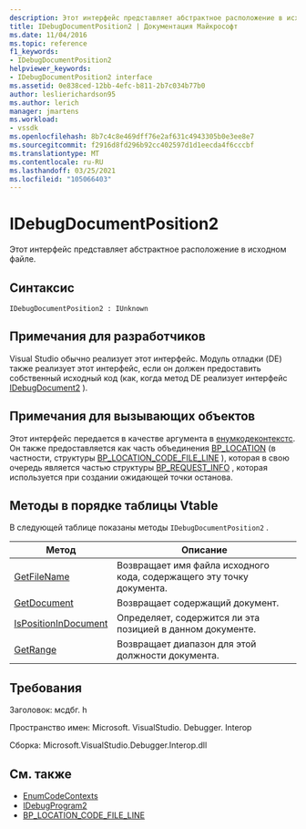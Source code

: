 ```yaml
---
description: Этот интерфейс представляет абстрактное расположение в исходном файле.
title: IDebugDocumentPosition2 | Документация Майкрософт
ms.date: 11/04/2016
ms.topic: reference
f1_keywords:
- IDebugDocumentPosition2
helpviewer_keywords:
- IDebugDocumentPosition2 interface
ms.assetid: 0e838ced-12bb-4efc-b811-2b7c034b77b0
author: leslierichardson95
ms.author: lerich
manager: jmartens
ms.workload:
- vssdk
ms.openlocfilehash: 8b7c4c8e469dff76e2af631c4943305b0e3ee8e7
ms.sourcegitcommit: f2916d8fd296b92cc402597d1d1eecda4f6cccbf
ms.translationtype: MT
ms.contentlocale: ru-RU
ms.lasthandoff: 03/25/2021
ms.locfileid: "105066403"
---
```

# <a name="idebugdocumentposition2"></a>IDebugDocumentPosition2
Этот интерфейс представляет абстрактное расположение в исходном файле.

## <a name="syntax"></a>Синтаксис

```
IDebugDocumentPosition2 : IUnknown
```

## <a name="notes-for-implementers"></a>Примечания для разработчиков
 Visual Studio обычно реализует этот интерфейс. Модуль отладки (DE) также реализует этот интерфейс, если он должен предоставить собственный исходный код (как, когда метод DE реализует интерфейс [IDebugDocument2](../../../extensibility/debugger/reference/idebugdocument2.md) ).

## <a name="notes-for-callers"></a>Примечания для вызывающих объектов
 Этот интерфейс передается в качестве аргумента в [енумкодеконтекстс](../../../extensibility/debugger/reference/idebugprogram2-enumcodecontexts.md). Он также предоставляется как часть объединения [BP_LOCATION](../../../extensibility/debugger/reference/bp-location.md) (в частности, структуры [BP_LOCATION_CODE_FILE_LINE](../../../extensibility/debugger/reference/bp-location-code-file-line.md) ), которая в свою очередь является частью структуры [BP_REQUEST_INFO](../../../extensibility/debugger/reference/bp-request-info.md) , которая используется при создании ожидающей точки останова.

## <a name="methods-in-vtable-order"></a>Методы в порядке таблицы Vtable
 В следующей таблице показаны методы `IDebugDocumentPosition2` .

|Метод|Описание|
|------------|-----------------|
|[GetFileName](../../../extensibility/debugger/reference/idebugdocumentposition2-getfilename.md)|Возвращает имя файла исходного кода, содержащего эту точку документа.|
|[GetDocument](../../../extensibility/debugger/reference/idebugdocumentposition2-getdocument.md)|Возвращает содержащий документ.|
|[IsPositionInDocument](../../../extensibility/debugger/reference/idebugdocumentposition2-ispositionindocument.md)|Определяет, содержится ли эта позицией в данном документе.|
|[GetRange](../../../extensibility/debugger/reference/idebugdocumentposition2-getrange.md)|Возвращает диапазон для этой должности документа.|

## <a name="requirements"></a>Требования
 Заголовок: мсдбг. h

 Пространство имен: Microsoft. VisualStudio. Debugger. Interop

 Сборка: Microsoft.VisualStudio.Debugger.Interop.dll

## <a name="see-also"></a>См. также
- [EnumCodeContexts](../../../extensibility/debugger/reference/idebugprogram2-enumcodecontexts.md)
- [IDebugProgram2](../../../extensibility/debugger/reference/idebugprogram2.md)
- [BP_LOCATION_CODE_FILE_LINE](../../../extensibility/debugger/reference/bp-location-code-file-line.md)
